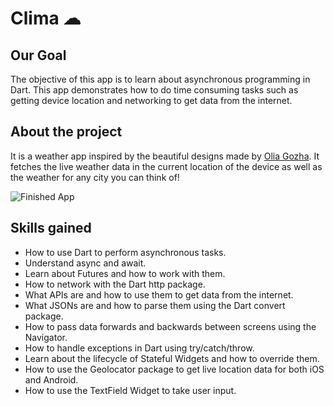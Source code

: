 

# Clima ☁

## Our Goal

The objective of this app is to learn about asynchronous programming in Dart. This app demonstrates how to do time consuming tasks such as getting device location and networking to get data from the internet. 


## About the project

It is a weather app inspired by the beautiful designs made by [Olia Gozha](https://dribbble.com/shots/4663154-). It fetches the live weather data in the current location of the device as well as the weather for any city you can think of!

![Finished App](https://github.com/londonappbrewery/Images/blob/master/clima-demo.gif)

## Skills gained

- How to use Dart to perform asynchronous tasks.
- Understand async and await.
- Learn about Futures and how to work with them.
- How to network with the Dart http package.
- What APIs are and how to use them to get data from the internet.
- What JSONs are and how to parse them using the Dart convert package.
- How to pass data forwards and backwards between screens using the Navigator.
- How to handle exceptions in Dart using try/catch/throw.
- Learn about the lifecycle of Stateful Widgets and how to override them.
- How to use the Geolocator package to get live location data for both iOS and Android.
- How to use the TextField Widget to take user input.
